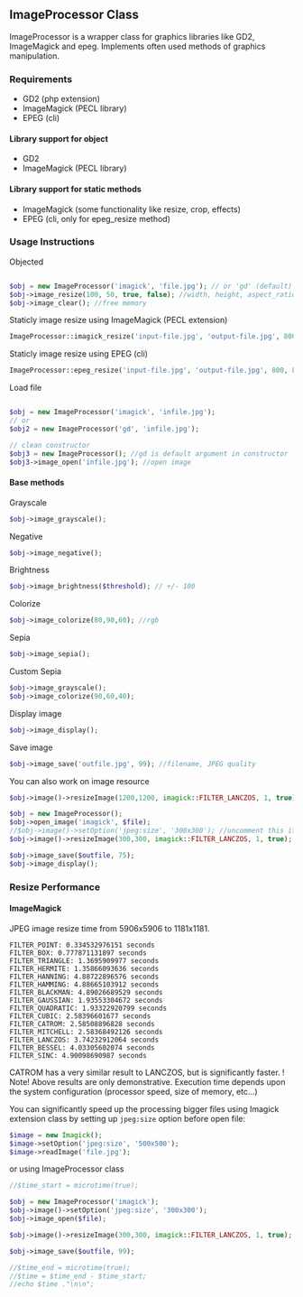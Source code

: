 ## ImageProcessor Class

ImageProcessor is a wrapper class for graphics libraries like GD2, ImageMagick and epeg. Implements often used methods of graphics manipulation.

### Requirements
- GD2 (php extension)
- ImageMagick (PECL library)
- EPEG (cli)

#### Library support for object
- GD2
- ImageMagick (PECL library)

#### Library support for static methods
- ImageMagick (some functionality like resize, crop, effects)
- EPEG (cli, only for epeg_resize method)


### Usage Instructions

Objected
```PHP

$obj = new ImageProcessor('imagick', 'file.jpg'); // or 'gd' (default)
$obj->image_resize(100, 50, true, false); //width, height, aspect_ratio, enlarge
$obj->image_clear(); //free memory

```

Staticly image resize using ImageMagick (PECL extension)
```PHP
ImageProcessor::imagick_resize('input-file.jpg', 'output-file.jpg', 800, 800); //infile, outfile, width, height, quality = 100, aspect_ratio = true, filter = imagick::FILTER_LANCZOS

```

Staticly image resize using EPEG (cli)
```PHP
ImageProcessor::epeg_resize('input-file.jpg', 'output-file.jpg', 800, 800); //infile, outfile, width, height, quality = 100, aspect_ratio = true

```

Load file
```PHP

$obj = new ImageProcessor('imagick', 'infile.jpg');
// or
$obj2 = new ImageProcessor('gd', 'infile.jpg');

// clean constructor
$obj3 = new ImageProcessor(); //gd is default argument in constructor
$obj3->image_open('infile.jpg'); //open image

```
#### Base methods
Grayscale
```PHP
$obj->image_grayscale();
```
Negative
```PHP
$obj->image_negative();
```
Brightness
```PHP
$obj->image_brightness($threshold); // +/- 100
```
Colorize
```PHP
$obj->image_colorize(80,90,60); //rgb
```
Sepia
```PHP
$obj->image_sepia();
```
Custom Sepia
```PHP
$obj->image_grayscale();
$obj->image_colorize(90,60,40);
```
Display image
```PHP
$obj->image_display();
```
Save image
```PHP
$obj->image_save('outfile.jpg', 99); //filename, JPEG quality
```
You can also work on image resource
```PHP
$obj->image()->resizeImage(1200,1200, imagick::FILTER_LANCZOS, 1, true); //resize using Imagick object; object must be init with second argument 'imagick'
```
```PHP
$obj = new ImageProcessor();
$obj->open_image('imagick', $file);
//$obj->image()->setOption('jpeg:size', '300x300'); //uncomment this if you want increase speed of resize
$obj->image()->resizeImage(300,300, imagick::FILTER_LANCZOS, 1, true);

$obj->image_save($outfile, 75);
$obj->image_display();
```

### Resize Performance
#### ImageMagick

JPEG image resize time from 5906x5906 to 1181x1181.

	FILTER_POINT: 0.334532976151 seconds
	FILTER_BOX: 0.777871131897 seconds
	FILTER_TRIANGLE: 1.3695909977 seconds
	FILTER_HERMITE: 1.35866093636 seconds
	FILTER_HANNING: 4.88722896576 seconds
	FILTER_HAMMING: 4.88665103912 seconds
	FILTER_BLACKMAN: 4.89026689529 seconds
	FILTER_GAUSSIAN: 1.93553304672 seconds
	FILTER_QUADRATIC: 1.93322920799 seconds
	FILTER_CUBIC: 2.58396601677 seconds
	FILTER_CATROM: 2.58508896828 seconds
	FILTER_MITCHELL: 2.58368492126 seconds
	FILTER_LANCZOS: 3.74232912064 seconds
	FILTER_BESSEL: 4.03305602074 seconds
	FILTER_SINC: 4.90098690987 seconds 

CATROM has a very similar result to LANCZOS, but is significantly faster.
! Note! Above results are only demonstrative. Execution time depends upon the system configuration (processor speed, size of memory, etc...)

You can significantly speed up the processing bigger files using Imagick extension class by setting up `jpeg:size` option before open file:
```PHP
$image = new Imagick();
$image->setOption('jpeg:size', '500x500');
$image->readImage('file.jpg');
```
or using ImageProcessor class
```PHP
//$time_start = microtime(true);

$obj = new ImageProcessor('imagick');
$obj->image()->setOption('jpeg:size', '300x300');
$obj->image_open($file);

$obj->image()->resizeImage(300,300, imagick::FILTER_LANCZOS, 1, true);

$obj->image_save($outfile, 99);

//$time_end = microtime(true);
//$time = $time_end - $time_start;
//echo $time ."\n\n";
```

